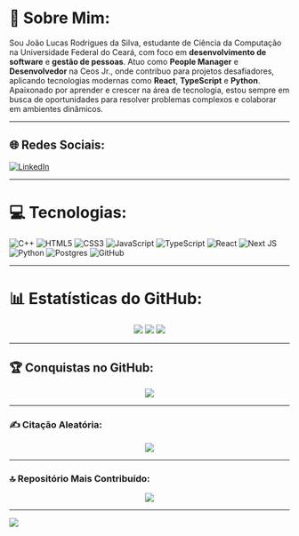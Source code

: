 # 💫 Sobre Mim:
Sou João Lucas Rodrigues da Silva, estudante de Ciência da Computação na Universidade Federal do Ceará, com foco em **desenvolvimento de software** e **gestão de pessoas**. Atuo como **People Manager** e **Desenvolvedor** na Ceos Jr., onde contribuo para projetos desafiadores, aplicando tecnologias modernas como **React**, **TypeScript** e **Python**. Apaixonado por aprender e crescer na área de tecnologia, estou sempre em busca de oportunidades para resolver problemas complexos e colaborar em ambientes dinâmicos.

---

## 🌐 Redes Sociais:
[![LinkedIn](https://img.shields.io/badge/LinkedIn-%230077B5.svg?logo=linkedin&logoColor=white)](https://linkedin.com/in/joão-lucas-rodrigues-da-silva)

---

# 💻 Tecnologias:
![C++](https://img.shields.io/badge/c++-%2300599C.svg?style=for-the-badge&logo=c%2B%2B&logoColor=white) 
![HTML5](https://img.shields.io/badge/html5-%23E34F26.svg?style=for-the-badge&logo=html5&logoColor=white) 
![CSS3](https://img.shields.io/badge/css3-%231572B6.svg?style=for-the-badge&logo=css3&logoColor=white) 
![JavaScript](https://img.shields.io/badge/javascript-%23323330.svg?style=for-the-badge&logo=javascript&logoColor=%23F7DF1E) 
![TypeScript](https://img.shields.io/badge/typescript-%23007ACC.svg?style=for-the-badge&logo=typescript&logoColor=white) 
![React](https://img.shields.io/badge/react-%2320232a.svg?style=for-the-badge&logo=react&logoColor=%2361DAFB) 
![Next JS](https://img.shields.io/badge/Next-black?style=for-the-badge&logo=next.js&logoColor=white) 
![Python](https://img.shields.io/badge/python-3670A0?style=for-the-badge&logo=python&logoColor=ffdd54) 
![Postgres](https://img.shields.io/badge/postgres-%23316192.svg?style=for-the-badge&logo=postgresql&logoColor=white) 
![GitHub](https://img.shields.io/badge/github-%23121011.svg?style=for-the-badge&logo=github&logoColor=white)

---

# 📊 Estatísticas do GitHub:
<div align="center">
  <img src="https://github-readme-stats.vercel.app/api?username=JoaoLucasRodriguesdaSilva&theme=blue-green&hide_border=false&include_all_commits=false&count_private=false"/>
  <img src="https://github-readme-streak-stats.herokuapp.com/?user=JoaoLucasRodriguesdaSilva&theme=blue-green&hide_border=false"/>
  <img src="https://github-readme-stats.vercel.app/api/top-langs/?username=JoaoLucasRodriguesdaSilva&theme=blue-green&hide_border=false&include_all_commits=false&count_private=false&layout=compact"/>
</div>

---

## 🏆 Conquistas no GitHub:
<div align="center">
  <img src="https://github-profile-trophy.vercel.app/?username=JoaoLucasRodriguesdaSilva&theme=dracula&no-frame=false&no-bg=true&margin-w=4"/>
</div>

---

### ✍️ Citação Aleatória:
<div align="center">
  <img src="https://quotes-github-readme.vercel.app/api?type=vetical&theme=tokyonight"/>
</div>

---

### 🔝 Repositório Mais Contribuído:
<div align="center">
  <img src="https://github-contributor-stats.vercel.app/api?username=JoaoLucasRodriguesdaSilva&limit=5&theme=dark&combine_all_yearly_contributions=true"/>
</div>

---

[![](https://visitcount.itsvg.in/api?id=JoaoLucasRodriguesdaSilva&icon=0&color=0)](https://visitcount.itsvg.in)
